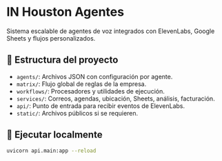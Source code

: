 # IN Houston Agentes

Sistema escalable de agentes de voz integrados con ElevenLabs, Google Sheets y flujos personalizados.

## 🧱 Estructura del proyecto

- `agents/`: Archivos JSON con configuración por agente.
- `matrix/`: Flujo global de reglas de la empresa.
- `workflows/`: Procesadores y utilidades de ejecución.
- `services/`: Correos, agendas, ubicación, Sheets, análisis, facturación.
- `api/`: Punto de entrada para recibir eventos de ElevenLabs.
- `static/`: Archivos públicos si se requieren.
  
## 🚀 Ejecutar localmente

```bash
uvicorn api.main:app --reload
